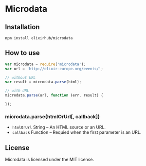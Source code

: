 # Microdata

## Installation

```Shell
npm install elixirhub/microdata
```


## How to use

```Javascript
var microdata = require('microdata');
var url = 'http://elixir-europe.org/events/';

// without URL
var result = microdata.parse(html);

// with URL
microdata.parse(url, function (err, result) {

});
```

### microdata.parse(htmlOrUrl[, callback])

* `htmlOrUrl` String – An HTML source or an URL.
* `callback` Function – Requied when the first parameter is an URL.


## License

Microdata is licensed under the MIT license.

